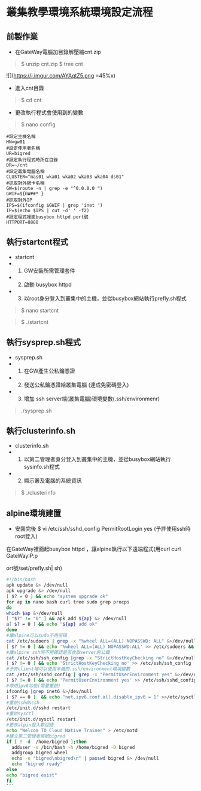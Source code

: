 # 叢集教學環境系統環境設定流程
## 前製作業
- 在GateWay電腦加目錄解壓縮cnt.zip

>$ unzip cnt.zip
> $ tree cnt

![](https://i.imgur.com/AYAqtZ5.png =45%x)
- 進入cnt目錄
> $ cd cnt 
- 更改執行程式會使用到的變數
> $ nano config
```
#設定主機名稱
HN=gw01
#設定使用者名稱
UR=bigred
#設定執行程式時所在目錄
DR=~/cnt
#設定叢集電腦名稱
CLUSTER="mas01 wka01 wka02 wka03 wka04 ds01"
#抓取對外網卡名稱
GW=$(route -n | grep -e "^0.0.0.0 ")
GWIF=${GW##* }
#抓取對外IP
IPS=$(ifconfig $GWIF | grep 'inet ')
IP=$(echo $IPS | cut -d' ' -f2)
#設定程式裡面busybox httpd port號
HTTPORT=8888
```
## 執行startcnt程式
- startcnt 
- 1. GW安裝所需管理套件
- 2. 啟動 busybox httpd 
- 3. 以root身分登入到叢集中的主機，並從busybox網站執行prefly.sh程式
> $ nano startcnt

> $ ./startcnt
## 執行sysprep.sh程式
- sysprep.sh
- 1. 在GW產生公私鑰憑證
- 2. 發送公私鑰憑證給叢集電腦 (達成免密碼登入)
- 3. 增加 ssh server端(叢集電腦)環境變數(.ssh/environmenr)
> ./sysprep.sh
## 執行clusterinfo.sh
- clusterinfo.sh
- 1. 以第二管理者身分登入到叢集中的主機，並從busybox網站執行sysinfo.sh程式
- 2. 顯示叢及電腦的系統資訊
> $ ./clusterinfo
## alpine環境建置

- 安裝完後
$ vi /etc/ssh/sshd_config 
PermitRootLogin yes (予許使用ssh時root登入)

在GateWay裡面起busybox httpd ，讓alpine執行以下遠端程式(用curl curl GateWayIP:p

ort號/set/prefly.sh| sh)
````bash
#!/bin/bash
apk update &> /dev/null
apk upgrade &> /dev/null
[ $? = 0 ] && echo "system upgrade ok"
for ap in nano bash curl tree sudo grep procps
do
which $ap &>/dev/null
[ "$?" != "0" ] && apk add ${ap} &> /dev/null
a[ $? = 0 ] && echo "${ap} add ok"
done
#讓alpine可以sudo不用密碼
cat /etc/sudoers | grep -x "%wheel ALL=(ALL) NOPASSWD: ALL" &>/dev/null
[ $? != 0 ] && echo '%wheel ALL=(ALL) NOPASSWD:ALL' >> /etc/sudoers && echo "sudo Nopasswd OK"
#讓alpine ssh時不用確認是否收取server的公鑰
cat /etc/ssh/ssh_config |grep -x "StrictHostKeyChecking no" &>/dev/null
[ $? != 0 ] && echo 'StrictHostKeyChecking no' >> /etc/ssh/ssh_config
#予許client端可以使用本機的.ssh/environment環境變數
cat /etc/ssh/sshd_config | grep -x "PermitUserEnvironment yes" &>/dev/null
[ $? != 0 ] && echo 'PermitUserEnvironment yes' >> /etc/ssh/sshd_config
#停用ipv6功能(需要重啟)
ifconfig |grep inet6 &>/dev/null
[ $? == 0 ]  && echo "net.ipv6.conf.all.disable_ipv6 = 1" >>/etc/sysctl.conf && echo "ivp6 stop ok"
#重啟sshd&ssh
/etc/init.d/sshd restart
#重啟sysctl
/etc/init.d/sysctl restart
#更改alpin登入歡迎語
echo "Welcom TO Cloud Native Trainer" > /etc/motd
#建立第二管理者帳號bigred
if [ ! -d  /home/bigred ];then
  adduser -s /bin/bash -h /home/bigred -D bigred
  addgroup bigred wheel
  echo -e "bigred\nbigred\n" | passwd bigred &> /dev/null
  echo "bigred ready"
else
echo "bigred exist"
fi
```
